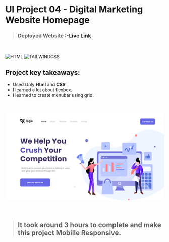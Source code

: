 # UI Project 04 - Digital Marketing Website Homepage

> ### **Deployed Website** :-[Live Link](https://ui-project-4.netlify.app/)
<br>

![HTML](https://img.shields.io/badge/Html-5-E34F26?style=for-the-badge&logo=HTML5)
![TAILWINDCSS](https://img.shields.io/badge/Css-3-06B6D4?style=for-the-badge&logo=css3)

## Project key takeaways:

  - Used Only **Html** and **CSS**
  - I learned a lot about flexbox.
  - I learned to create menubar using grid.

  <br>

![Project-Image](image-04.png)

<br>

> ## It took around 3 hours to complete and make this project **Mobiile** Responsive.
